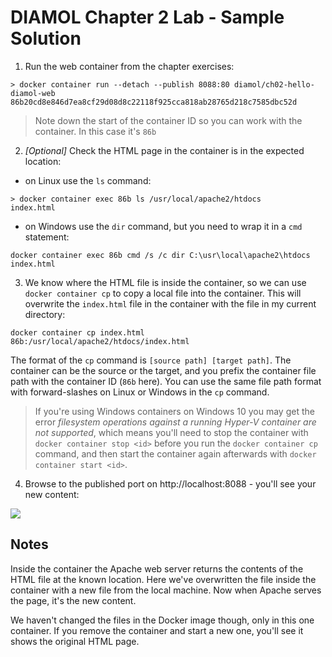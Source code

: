 # DIAMOL Chapter 2 Lab - Sample Solution

1. Run the web container from the chapter exercises:

```
> docker container run --detach --publish 8088:80 diamol/ch02-hello-diamol-web
86b20cd8e846d7ea8cf29d08d8c22118f925cca818ab28765d218c7585dbc52d
```

> Note down the start of the container ID so you can work with the container. In this case it's `86b`

2. _[Optional]_ Check the HTML page in the container is in the expected location:

- on Linux use the `ls` command:

```
> docker container exec 86b ls /usr/local/apache2/htdocs
index.html
```

- on Windows use the `dir` command, but you need to wrap it in a `cmd` statement:

```
docker container exec 86b cmd /s /c dir C:\usr\local\apache2\htdocs
index.html
```

3. We know where the HTML file is inside the container, so we can use `docker container cp` to copy a local file into the container. This will overwrite the `index.html` file in the container with the file in my current directory:

```
docker container cp index.html 86b:/usr/local/apache2/htdocs/index.html
```

The format of the `cp` command is `[source path] [target path]`. The container can be the source or the target, and you prefix the container file path with the container ID (`86b` here). You can use the same file path format with forward-slashes on Linux or Windows in the `cp` command.

> If you're using Windows containers on Windows 10 you may get the error _filesystem operations against a running Hyper-V container are not supported_, which means you'll need to stop the container with `docker container stop <id>` before you run the `docker container cp` command, and then start the container again afterwards with `docker container start <id>`.

4. Browse to the published port on http://localhost:8088 - you'll see your new content:

![](new-website.png)

## Notes

Inside the container the Apache web server returns the contents of the HTML file at the known location. Here we've overwritten the file inside the container with a new file from the local machine. Now when Apache serves the page, it's the new content.

We haven't changed the files in the Docker image though, only in this one container. If you remove the container and start a new one, you'll see it shows the original HTML page.
